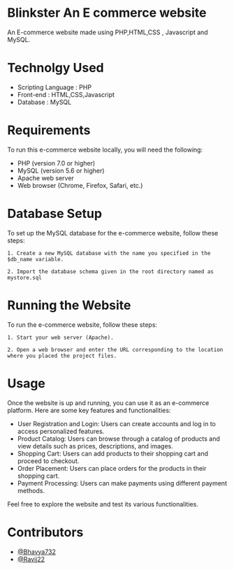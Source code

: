 # Blinkster An E commerce website

An E-commerce website made using PHP,HTML,CSS , Javascript and MySQL.

# Technolgy Used

- Scripting Language : PHP
- Front-end : HTML,CSS,Javascript
- Database : MySQL

# Requirements

To run this e-commerce website locally, you will need the following:

- PHP (version 7.0 or higher)
- MySQL (version 5.6 or higher)
- Apache web server
- Web browser (Chrome, Firefox, Safari, etc.)

# Database Setup

To set up the MySQL database for the e-commerce website, follow these steps:

    1. Create a new MySQL database with the name you specified in the $db_name variable.

    2. Import the database schema given in the root directory named as mystore.sql
  

# Running the Website

To run the e-commerce website, follow these steps:

    1. Start your web server (Apache).

    2. Open a web browser and enter the URL corresponding to the location where you placed the project files.

# Usage

Once the website is up and running, you can use it as an e-commerce platform. Here are some key features and functionalities:

* User Registration and Login: Users can create accounts and log in to access personalized features.
* Product Catalog: Users can browse through a catalog of products and view details such as prices, descriptions, and images.
* Shopping Cart: Users can add products to their shopping cart and proceed to checkout.
* Order Placement: Users can place orders for the products in their shopping cart.
* Payment Processing: Users can make payments using different payment methods.

Feel free to explore the website and test its various functionalities.

# Contributors

- [@Bhavya732](https://github.com/Bhavya732)
- [@Ravij22](https://github.com/Ravij22)
